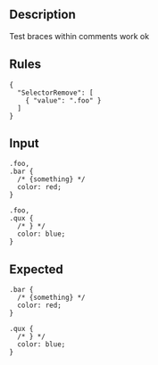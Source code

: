## Description

Test braces within comments work ok

## Rules

    {
      "SelectorRemove": [
        { "value": ".foo" }
      ]
    }

## Input

    .foo,
    .bar {
      /* {something} */
      color: red;
    }

    .foo,
    .qux {
      /* } */
      color: blue;
    }

## Expected

    .bar {
      /* {something} */
      color: red;
    }

    .qux {
      /* } */
      color: blue;
    }

